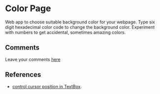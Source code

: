 # Color Page

Web app to choose suitable background color for your webpage.
Type six digit hexadecimal color code to change the background color.
Experiment with numbers to get accidental, sometimes amazing colors.


## Comments
Leave your comments [here]()


## References
* [control cursor position in TextBox](http://stackoverflow.com/a/20423272).
